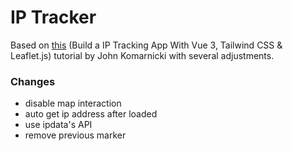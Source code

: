 # IP Tracker

Based on [this](https://www.youtube.com/watch?v=z-hhIrLqYM0) (Build a IP Tracking App With Vue 3, Tailwind CSS & Leaflet.js) tutorial by John Komarnicki with several adjustments.

### Changes
- disable map interaction
- auto get ip address after loaded
- use ipdata's API
- remove previous marker

